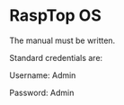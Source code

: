 # RaspTop OS

The manual must be written.

Standard credentials are:


Username: Admin

Password: Admin
